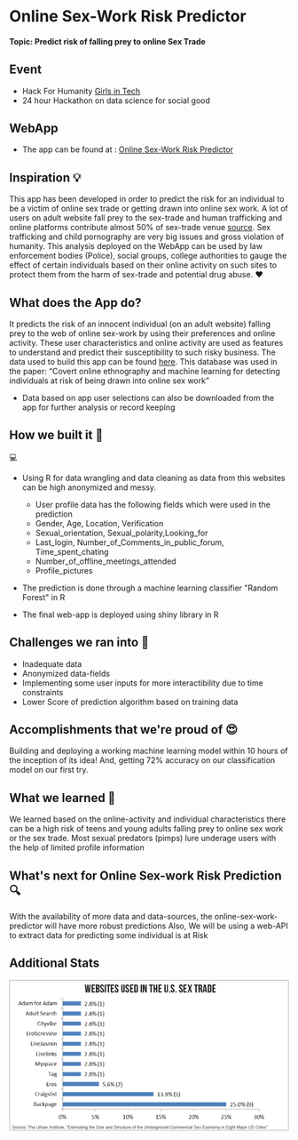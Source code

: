 # Online Sex-Work Risk Predictor

#### Topic: Predict risk of falling prey to online Sex Trade


## Event

* Hack For Humanity [Girls in Tech](https://devpost.com/software/online-sex-work-risk-prediction)
* 24 hour Hackathon on data science for social good

## WebApp

* The app can be found at : [Online Sex-Work Risk Predictor](https://akshi8.shinyapps.io/Risk-predictor/)

## Inspiration 💡

This app has been developed in order to predict the risk for an individual to be a victim of online sex trade or getting drawn into online sex work. A lot of users on adult website fall prey to the sex-trade and human trafficking and online platforms contribute almost 50% of sex-trade venue [source](https://www.dailydot.com/irl/sex-industry-internet-online-report/). Sex trafficking and child pornography are very big issues and gross violation of humanity. This analysis deployed on the WebApp can be used by law enforcement bodies (Police), social groups, college authorities to gauge the effect of certain individuals based on their online activity on such sites to protect them from the harm of sex-trade and potential drug abuse. ❤️

## What does the App do?

It predicts the risk of an innocent individual (on an adult website) falling prey to the web of online sex-work by using their preferences and online activity. These user characteristics and online activity are used as features to understand and predict their susceptibility to such risky business. The data used to build this app can be found [here](https://www.kaggle.com/panoskostakos/online-sex-work). This database was used in the paper: “Covert online ethnography and machine learning for detecting individuals at risk of being drawn into online sex work”

* Data based on app user selections can also be downloaded from the app for further analysis or record keeping

## How we built it 👩
💻

- Using R for data wrangling and data cleaning as data from this websites can be high anonymized and messy.
    - User profile data has the following fields which were used in the prediction
     * Gender, Age, Location, Verification
     * Sexual_orientation, Sexual_polarity,Looking_for
     * Last_login, Number_of_Comments_in_public_forum, Time_spent_chating
     * Number_of_offline_meetings_attended
     * Profile_pictures

- The prediction is done through a machine learning classifier "Random Forest" in R
- The final web-app is deployed using shiny library in R

## Challenges we ran into 🚵

- Inadequate data
- Anonymized data-fields
- Implementing some user inputs for more interactibility due to time constraints
- Lower Score of prediction algorithm based on training data

## Accomplishments that we're proud of 😍

Building and deploying a working machine learning model within 10 hours of the inception of its idea! And, getting 72% accuracy on our classification model on our first try.

## What we learned 🧐

We learned based on the online-activity and individual characteristics there can be a high risk of teens and young adults falling prey to online sex work or the sex trade. Most sexual predators (pimps) lure underage users with the help of limited profile information

## What's next for Online Sex-work Risk Prediction 🔍

With the availability of more data and data-sources, the online-sex-work-predictor will have more robust predictions
Also, We will be using a web-API to extract data for predicting some individual is at Risk


## Additional Stats

![](trade_venue.PNG)
